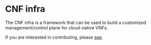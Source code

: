 # CNF infra

The CNF infra is a framework that can be used to build a customized management/control plane for cloud-native VNFs.

If you are interested in contributing, please [see](CONTRIBUTING.md).
